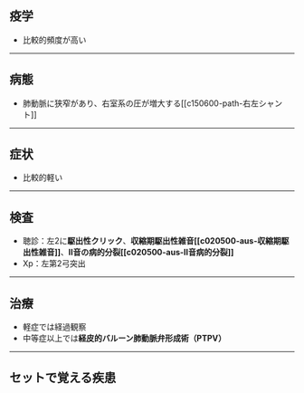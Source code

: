 ## 疫学
- 比較的頻度が高い
---
## 病態
- 肺動脈に狭窄があり、右室系の圧が増大する[[c150600-path-右左シャント]]
---
## 症状
- 比較的軽い
---
## 検査
- 聴診：左2に**駆出性クリック**、**収縮期駆出性雑音[[c020500-aus-収縮期駆出性雑音]]**、**II音の病的分裂[[c020500-aus-II音病的分裂]]**
- Xp：左第2弓突出
---
## 治療
- 軽症では経過観察
- 中等症以上では**経皮的バルーン肺動脈弁形成術（PTPV）**
---
## セットで覚える疾患
